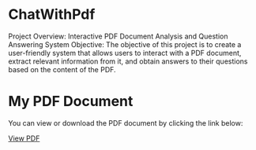 # ChatWithPdf
Project Overview: Interactive PDF Document Analysis and Question Answering System  Objective: The objective of this project is to create a user-friendly system that allows users to interact with a PDF document, extract relevant information from it, and obtain answers to their questions based on the content of the PDF.

# My PDF Document

You can view or download the PDF document by clicking the link below:

[View PDF](https://github.com/yourusername/yourrepository/raw/main/yourfile.pdf)

